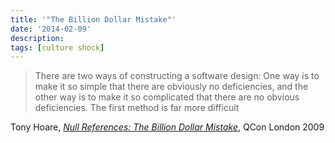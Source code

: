 ```yaml
---
title: '"The Billion Dollar Mistake"'
date: '2014-02-09'
description:
tags: [culture shock]
---
```


> There are two ways of constructing a software design: One way is to make it so simple that there are obviously no deficiencies, and the other way is to make it so complicated that there are no obvious deficiencies. The first method is far more difficult

Tony Hoare, [_Null References: The Billion Dollar Mistake_](http://www.infoq.com/presentations/Null-References-The-Billion-Dollar-Mistake-Tony-Hoare), QCon London 2009
